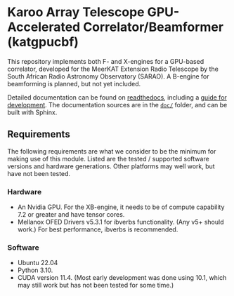 # Karoo Array Telescope GPU-Accelerated Correlator/Beamformer (katgpucbf)

This repository implements both F- and X-engines for a GPU-based correlator,
developed for the MeerKAT Extension Radio Telescope by the South African Radio
Astronomy Observatory (SARAO). A B-engine for beamforming is planned, but not
yet included.

Detailed documentation can be found on
[readthedocs](https://katgpucbf.readthedocs.io), including a [guide for
development](https://katgpucbf.readthedocs.io/en/latest/dev-guide.html).
The documentation sources are in the [`doc/`](doc/) folder, and can be
built with Sphinx.

## Requirements
The following requirements are what we consider to be the minimum for making use
of this module. Listed are the tested / supported software versions and hardware
generations. Other platforms may well work, but have not been tested.

### Hardware
* An Nvidia GPU. For the XB-engine, it needs to be of compute capability 7.2 or greater
  and have tensor cores.
* Mellanox OFED Drivers v5.3.1 for ibverbs functionality. (Any v5+ should work.)
  For best performance, ibverbs is recommended.

### Software
* Ubuntu 22.04
* Python 3.10.
* CUDA version 11.4. (Most early development was done using 10.1, which may
  still work but has not been tested for some time.)

